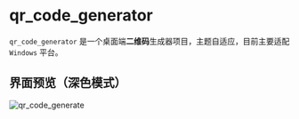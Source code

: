 # qr_code_generator

`qr_code_generator` 是一个桌面端**二维码**生成器项目，主题自适应，目前主要适配 `Windows` 平台。

## 界面预览（深色模式）

![qr_code_generate](http://124.71.107.97/resources/images/qr_code_generate.png)